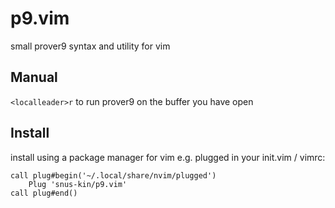 # p9.vim
small prover9 syntax and utility for vim

## Manual
`<localleader>r` to run prover9 on the buffer you have open

## Install
install using a package manager for vim e.g. plugged
in your init.vim / vimrc:
```vim
call plug#begin('~/.local/share/nvim/plugged')
    Plug 'snus-kin/p9.vim'
call plug#end()
```
